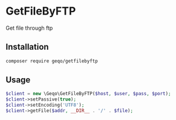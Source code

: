 # GetFileByFTP
Get file through ftp
## Installation
```bash
composer require geqo/getfilebyftp
```
## Usage
```php
$client = new \Geqo\GetFileByFTP($host, $user, $pass, $port);
$client->setPassive(true);
$client->setEncoding('UTF8');
$client->getFile($addr, __DIR__ . '/' . $file);
```
